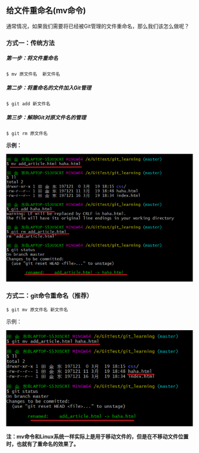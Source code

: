## 给文件重命名(mv命令)

​	通常情况，如果我们需要将已经被Git管理的文件重命名，那么我们该怎么做呢？

### 方式一：传统方法

##### 第一步：将文件重命名

```shell
$ mv 原文件名  新文件名
```

##### 第二步：将重命名的文件加入Git管理

```shell
$ git add 新文件名
```

##### 第三步：解除Git对原文件名的管理

```shell
$ git rm 原文件名
```

**示例：**

![](../images/9.png)

### 方式二：git命令重命名（推荐）

```shell
$ git mv 原文件名 新文件名
```

示例：

![](../images/10.png)

**注：mv命令和Linux系统一样实际上是用于移动文件的，但是在不移动文件位置时，也就有了重命名的效果了。**

